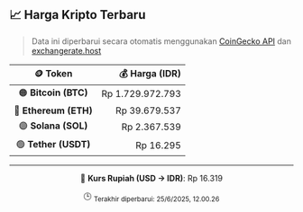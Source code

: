 

<!-- HARGA_KRIPTO -->
## 📈 Harga Kripto Terbaru

> Data ini diperbarui secara otomatis menggunakan [CoinGecko API](https://www.coingecko.com/) dan [exchangerate.host](https://exchangerate.host/)

<div align="center">

| 🪙 Token | 💰 Harga (IDR) |
|:------:|---------------:|
| 🟠 **Bitcoin (BTC)**   | Rp 1.729.972.793 |
| 🔵 **Ethereum (ETH)**  | Rp 39.679.537 |
| 🟣 **Solana (SOL)**    | Rp 2.367.539 |
| 🟢 **Tether (USDT)**   | Rp 16.295 |

---

💱 **Kurs Rupiah (USD → IDR)**: Rp 16.319

🕒 <sub>Terakhir diperbarui: 25/6/2025, 12.00.26</sub>

</div>
<!-- /HARGA_KRIPTO -->